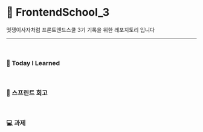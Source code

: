 # 🦁 FrontendSchool_3

멋쟁이사자처럼 프론트엔드스쿨 3기 기록을 위한 레포지토리 입니다

---

<br>

### 📔 Today I Learned

<br>

### 📝 스프린트 회고

<br>

### 💻 과제
